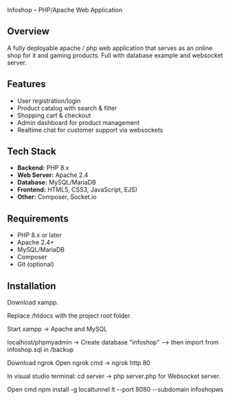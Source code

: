 Infoshop – PHP/Apache Web Application

## Overview
A fully deployable apache / php web application that serves as an online shop for it and gaming products.
Full with database example and websocket server.

## Features
- User registration/login
- Product catalog with search & filter
- Shopping cart & checkout
- Admin dashboard for product management
- Realtime chat for customer support via websockets

## Tech Stack
- **Backend:** PHP 8.x
- **Web Server:** Apache 2.4
- **Database:** MySQL/MariaDB
- **Frontend:** HTML5, CSS3, JavaScript, EJS)
- **Other:** Composer, Socket.io

## Requirements
- PHP 8.x or later
- Apache 2.4+
- MySQL/MariaDB
- Composer
- Git (optional)

## Installation

Download xampp.

Replace /htdocs with the project root folder.

Start xampp -> Apache and MySQL

localhost/phpmyadmin -> Create database "infoshop" --> then import from infoshop.sql in /backup

Download ngrok
Open ngrok cmd -> ngrok http 80


In visual studio terminal: cd server -> php server.php for Websocket server.

Open cmd 
npm install -g localtunnel
lt --port 8080 --subdomain infoshopws
